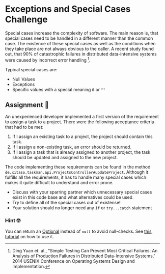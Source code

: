 # Exceptions and Special Cases Challenge

Special cases increase the complexity of software. The main reason is, that
special cases need to be handled in a different manner than the common case. The
existence of these special cases as well as the conditions when they take place
are not always obvious to the caller. A recent study found out, that 90% of
catastrophic failures in distributed data-intensive systems were caused by
incorrect error handling [^1].

Typical special cases are:

- Null Values
- Exceptions
- Specific values with a special meaning `0` or `""`

## Assignment :dart:

An unexperienced developer implemented a first version of the requirement to
assign a task to a project. There were the following acceptance criteria that had to be met:

1. If I assign an existing task to a project, the project should contain this task.
2. If I assign a non-existing task, an error should be returned.
3. If I assign a task that is already assigned to another project, the task should be updated and assigned to the new project.

The code implementing these requirements can be found in the method
`de.xitaso.taskman.api.ProjectsController#updateProject`. Although it fulfills
all the requirements, it has to handle many special cases which makes it quite
difficult to understand and error prone.

- Discuss with your sparring partner which unnecessary special cases exist in this code base and what alternatives could be used.
- Try to define all of the special cases out of existense!
- Your solution should no longer need any `if` or `try...catch` statement

### Hint 🤓
You can return an [Optional<T>](https://docs.oracle.com/en/java/javase/11/docs/api/java.base/java/util/Optional.html) instead of `null` to avoid null-checks. See [this tutorial](https://www.baeldung.com/java-optional) on how to use it.

[^1]:
    Ding Yuan et. al., "Simple Testing Can Prevent Most Critical Failures: An
    Analysis of Production Failures in Distributed Data-Intensive Systems," 2014
    USENIX Conference on Operating Systems Design and Implementation.
